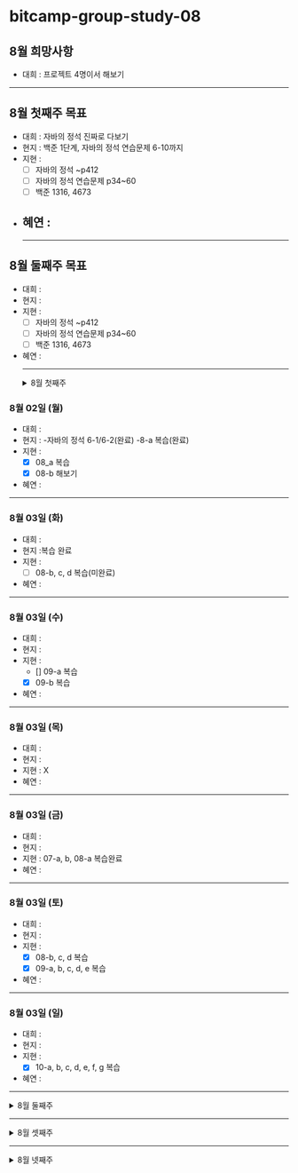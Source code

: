 # bitcamp-group-study-08

## 8월 희망사항

- 대희 : 프로젝트 4명이서 해보기

---

## 8월 첫째주 목표

- 대희 : 자바의 정석 진짜로 다보기
- 현지 : 백준 1단계, 자바의 정석 연습문제 6-10까지
- 지현 :
  - [ ] 자바의 정석 ~p412
  - [ ] 자바의 정석 연습문제 p34~60
  - [ ] 백준 1316, 4673
- ## 혜연 :
  ***

## 8월 둘째주 목표

- 대희 :
- 현지 :
- 지현 :
  - [ ] 자바의 정석 ~p412
  - [ ] 자바의 정석 연습문제 p34~60
  - [ ] 백준 1316, 4673
- 혜연 :
  ***
  <details>
  <summary>8월 첫째주</summary>
  <div markdown="1">

### 8월 02일 (월)

- 대희 :
- 현지 : -자바의 정석 6-1/6-2(완료)
  -8-a 복습(완료)
- 지현 :
  - [x] 08_a 복습
  - [x] 08-b 해보기
- 혜연 :

---

### 8월 03일 (화)

- 대희 :
- 현지 :복습 완료
- 지현 :
  - [ ] 08-b, c, d 복습(미완료)
- 혜연 :

---

### 8월 03일 (수)

- 대희 :
- 현지 :
- 지현 :
  - [] 09-a 복습
  - [x] 09-b 복습
- 혜연 :

---

### 8월 03일 (목)

- 대희 :
- 현지 :
- 지현 : X
- 혜연 :

---

### 8월 03일 (금)

- 대희 :
- 현지 :
- 지현 : 07-a, b, 08-a 복습완료
- 혜연 :

---

### 8월 03일 (토)

- 대희 :
- 현지 :
- 지현 :
  - [x] 08-b, c, d 복습
  - [x] 09-a, b, c, d, e 복습
- 혜연 :

---

### 8월 03일 (일)

- 대희 :
- 현지 :
- 지현 :
  - [x] 10-a, b, c, d, e, f, g 복습
- 혜연 :
</div>
</details>

---

<details>
<summary>8월 둘째주</summary>
<div markdown="1">

### 8월 09일 (월)

- 대희 :
- 현지 :
- 지현 : (유튜브) 추상화
- 혜연 :

---

### 8월 10일 (화)

- 대희 :
- 현지 :
- 지현 : (유튜브) 인터페이스
- 혜연 :

---

### 8월 11일 (수)

- 대희 :
- 현지 :
- 지현 :
- 혜연 :

---

### 8월 12일 (목)

- 대희 :
- 현지 :
- 지현 :
- 혜연 :

---

### 8월 13일 (금)

- 대희 :
- 현지 :
- 지현 :
- 혜연 :

---

### 8월 14일 (토)

- 대희 :
- 현지 :
- 지현 :
- 혜연 :

---

### 8월 15일 (일)

- 대희 :
- 현지 :
- 지현 :
- 혜연 :  


</div>
</details>

---

<details>
<summary>8월 셋째주</summary>
<div markdown="1">

### 8월 02일 (월)

- 대희 :
- 현지 :
- 지현 :
- 혜연 :

---

### 8월 03일 (화)

- 대희 :
- 현지 :
- 지현 :
- 혜연 :  


</div>
</details>

---

<details>
<summary>8월 넷째주</summary>
<div markdown="1">

### 8월 02일 (월)

- 대희 :
- 현지 :
- 지현 :
- 혜연 :

---

### 8월 03일 (화)

- 대희 :
- 현지 :
- 지현 :
- 혜연 :  


</div>
</details>
